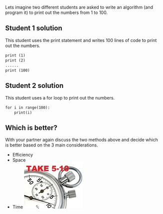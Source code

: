 Lets imagine two different students are asked to write an algorithm (and program it) to print out the numbers from 1 to 100. 

## Student 1 solution
This student uses the print statement and writes 100 lines of code to print out the numbers. 
```
print (1)
print (2)
......
print (100)
```
## Student 2 solution
This student uses a for loop to print out the numbers. 
```
for i in range(100):
    print(i)
```

## Which is better?
With your partner again discuss the two methods above and decide which is better based on the 3 main considerations.
- Efficiency 
- Space
- Time 
![Take 5-10](.guides/img/stopwatch510.jpg)